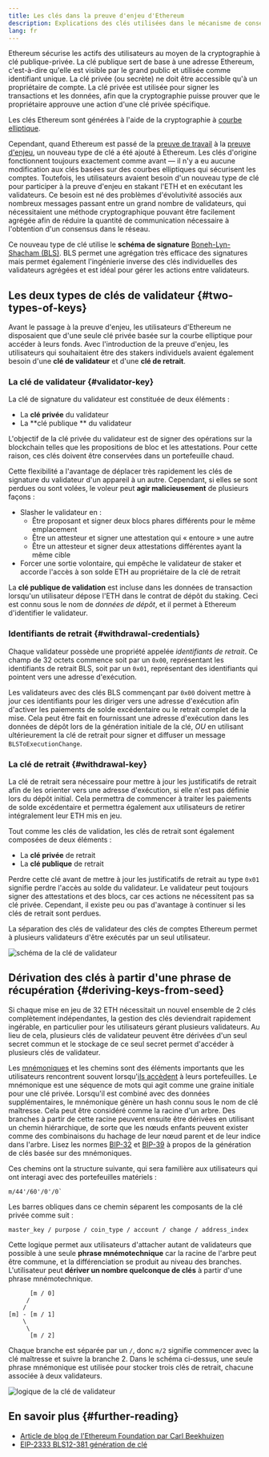 ```yaml
---
title: Les clés dans la preuve d'enjeu d'Ethereum
description: Explications des clés utilisées dans le mécanisme de consensus de preuve d'enjeu d'Ethereum
lang: fr
---
```


Ethereum sécurise les actifs des utilisateurs au moyen de la cryptographie à clé publique-privée. La clé publique sert de base à une adresse Ethereum, c'est-à-dire qu'elle est visible par le grand public et utilisée comme identifiant unique. La clé privée (ou secrète) ne doit être accessible qu'à un propriétaire de compte. La clé privée est utilisée pour signer les transactions et les données, afin que la cryptographie puisse prouver que le propriétaire approuve une action d'une clé privée spécifique.

Les clés Ethereum sont générées à l'aide de la cryptographie à [courbe elliptique](https://en.wikipedia.org/wiki/Elliptic-curve_cryptography).

Cependant, quand Ethereum est passé de la [preuve de travail](/developers/docs/consensus-mechanisms/pow) à la [preuve d'enjeu](/developers/docs/consensus-mechanisms/pos), un nouveau type de clé a été ajouté à Ethereum. Les clés d'origine fonctionnent toujours exactement comme avant — il n'y a eu aucune modification aux clés basées sur des courbes elliptiques qui sécurisent les comptes. Toutefois, les utilisateurs avaient besoin d'un nouveau type de clé pour participer à la preuve d'enjeu en stakant l'ETH et en exécutant les validateurs. Ce besoin est né des problèmes d'évolutivité associés aux nombreux messages passant entre un grand nombre de validateurs, qui nécessitaient une méthode cryptographique pouvant être facilement agrégée afin de réduire la quantité de communication nécessaire à l'obtention d'un consensus dans le réseau.

Ce nouveau type de clé utilise le **schéma de signature** [Boneh-Lyn-Shacham (BLS)](https://wikipedia.org/wiki/BLS_digital_signature). BLS permet une agrégation très efficace des signatures mais permet également l'ingénierie inverse des clés individuelles des validateurs agrégées et est idéal pour gérer les actions entre validateurs.

## Les deux types de clés de validateur \{#two-types-of-keys}

Avant le passage à la preuve d'enjeu, les utilisateurs d'Ethereum ne disposaient que d'une seule clé privée basée sur la courbe elliptique pour accéder à leurs fonds. Avec l'introduction de la preuve d'enjeu, les utilisateurs qui souhaitaient être des stakers individuels avaient également besoin d'une **clé de validateur** et d'une **clé de retrait**.

### La clé de validateur \{#validator-key}

La clé de signature du validateur est constituée de deux éléments :

- La **clé privée** du validateur
- La **clé publique ** du validateur

L'objectif de la clé privée du validateur est de signer des opérations sur la blockchain telles que les propositions de bloc et les attestations. Pour cette raison, ces clés doivent être conservées dans un portefeuille chaud.

Cette flexibilité a l'avantage de déplacer très rapidement les clés de signature du validateur d'un appareil à un autre. Cependant, si elles se sont perdues ou sont volées, le voleur peut **agir malicieusement** de plusieurs façons :

- Slasher le validateur en :
  - Être proposant et signer deux blocs phares différents pour le même emplacement
  - Être un attesteur et signer une attestation qui « entoure » une autre
  - Être un attesteur et signer deux attestations différentes ayant la même cible
- Forcer une sortie volontaire, qui empêche le validateur de staker et accorde l'accès à son solde ETH au propriétaire de la clé de retrait

La **clé publique de validation** est incluse dans les données de transaction lorsqu'un utilisateur dépose l'ETH dans le contrat de dépôt du staking. Ceci est connu sous le nom de _données de dépôt_, et il permet à Ethereum d'identifier le validateur.

### Identifiants de retrait \{#withdrawal-credentials}

Chaque validateur possède une propriété appelée _identifiants de retrait_. Ce champ de 32 octets commence soit par un `0x00`, représentant les identifiants de retrait BLS, soit par un `0x01`, représentant des identifiants qui pointent vers une adresse d'exécution.

Les validateurs avec des clés BLS commençant par `0x00` doivent mettre à jour ces identifiants pour les diriger vers une adresse d'exécution afin d'activer les paiements de solde excédentaire ou le retrait complet de la mise. Cela peut être fait en fournissant une adresse d'exécution dans les données de dépôt lors de la génération initiale de la clé, _OU_ en utilisant ultérieurement la clé de retrait pour signer et diffuser un message `BLSToExecutionChange`.

### La clé de retrait \{#withdrawal-key}

La clé de retrait sera nécessaire pour mettre à jour les justificatifs de retrait afin de les orienter vers une adresse d'exécution, si elle n'est pas définie lors du dépôt initial. Cela permettra de commencer à traiter les paiements de solde excédentaire et permettra également aux utilisateurs de retirer intégralement leur ETH mis en jeu.

Tout comme les clés de validation, les clés de retrait sont également composées de deux éléments :

- La **clé privée** de retrait
- La **clé publique** de retrait

Perdre cette clé avant de mettre à jour les justificatifs de retrait au type `0x01` signifie perdre l'accès au solde du validateur. Le validateur peut toujours signer des attestations et des blocs, car ces actions ne nécessitent pas sa clé privée. Cependant, il existe peu ou pas d'avantage à continuer si les clés de retrait sont perdues.

La séparation des clés de validateur des clés de comptes Ethereum permet à plusieurs validateurs d'être exécutés par un seul utilisateur.

![schéma de la clé de validateur](validator-key-schematic.png)

## Dérivation des clés à partir d'une phrase de récupération \{#deriving-keys-from-seed}

Si chaque mise en jeu de 32 ETH nécessitait un nouvel ensemble de 2 clés complètement indépendantes, la gestion des clés deviendrait rapidement ingérable, en particulier pour les utilisateurs gérant plusieurs validateurs. Au lieu de cela, plusieurs clés de validateur peuvent être dérivées d'un seul secret commun et le stockage de ce seul secret permet d'accéder à plusieurs clés de validateur.

Les [mnémoniques](https://en.bitcoinwiki.org/wiki/Mnemonic_phrase) et les chemins sont des éléments importants que les utilisateurs rencontrent souvent lorsqu'[ils accèdent](https://ethereum.stackexchange.com/questions/19055/what-is-the-difference-between-m-44-60-0-0-and-m-44-60-0) à leurs portefeuilles. Le mnémonique est une séquence de mots qui agit comme une graine initiale pour une clé privée. Lorsqu'il est combiné avec des données supplémentaires, le mnémonique génère un hash connu sous le nom de clé maîtresse. Cela peut être considéré comme la racine d'un arbre. Des branches à partir de cette racine peuvent ensuite être dérivées en utilisant un chemin hiérarchique, de sorte que les nœuds enfants peuvent exister comme des combinaisons du hachage de leur nœud parent et de leur indice dans l'arbre. Lisez les normes [BIP-32](https://github.com/bitcoin/bips/blob/master/bip-0032.mediawiki) et [BIP-39](https://github.com/bitcoin/bips/blob/master/bip-0039.mediawiki) à propos de la génération de clés basée sur des mnémoniques.

Ces chemins ont la structure suivante, qui sera familière aux utilisateurs qui ont interagi avec des portefeuilles matériels :

```
m/44'/60'/0'/0`
```

Les barres obliques dans ce chemin séparent les composants de la clé privée comme suit :

```
master_key / purpose / coin_type / account / change / address_index
```

Cette logique permet aux utilisateurs d'attacher autant de validateurs que possible à une seule **phrase mnémotechnique** car la racine de l'arbre peut être commune, et la différenciation se produit au niveau des branches. L'utilisateur peut **dériver un nombre quelconque de clés** à partir d'une phrase mnémotechnique.

```
      [m / 0]
     /
    /
[m] - [m / 1]
    \
     \
      [m / 2]
```

Chaque branche est séparée par un `/`, donc `m/2` signifie commencer avec la clé maîtresse et suivre la branche 2. Dans le schéma ci-dessus, une seule phrase mnémonique est utilisée pour stocker trois clés de retrait, chacune associée à deux validateurs.

![logique de la clé de validateur](multiple-keys.png)

## En savoir plus \{#further-reading}

- [Article de blog de l'Ethereum Foundation par Carl Beekhuizen](https://blog.ethereum.org/2020/05/21/keys/)
- [EIP-2333 BLS12-381 génération de clé](https://eips.ethereum.org/EIPS/eip-2333)
